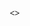 <>
<html lang="kk">
<head>
    <meta charset="UTF-8">
    <meta name="viewport" content="width=device-width, initial-scale=1.0">
    <title>Қыз Жібек - Қазақ Эпосы Пазлы</title>
    <style>
        * {
            margin: 0;
            padding: 0;
            box-sizing: border-box;
            font-family: 'Segoe UI', Tahoma, Geneva, Verdana, sans-serif;
        }
        
        body {
            background: linear-gradient(135deg, #1a2a6c, #b21f1f, #1a2a6c);
            min-height: 100vh;
            display: flex;
            flex-direction: column;
            align-items: center;
            padding: 20px;
            color: #fff;
            overflow-x: hidden;
        }
        
        .header {
            text-align: center;
            padding: 20px;
            margin-bottom: 20px;
            width: 100%;
            max-width: 1000px;
            background: rgba(0, 0, 0, 0.4);
            border-radius: 20px;
            border: 2px solid rgba(255, 215, 0, 0.5);
            box-shadow: 0 10px 25px rgba(0, 0, 0, 0.5);
        }
        
        h1 {
            font-size: 3.2rem;
            margin-bottom: 10px;
            text-shadow: 0 2px 10px rgba(0, 0, 0, 0.7);
            color: #ffd700;
            font-weight: bold;
            letter-spacing: 2px;
        }
        
        .subtitle {
            font-size: 1.4rem;
            max-width: 800px;
            margin: 0 auto 15px;
            line-height: 1.6;
            color: #f0f0f0;
        }
        
        .container {
            display: flex;
            flex-wrap: wrap;
            justify-content: center;
            gap: 30px;
            width: 100%;
            max-width: 1400px;
            margin-bottom: 30px;
        }
        
        .puzzle-section {
            background: rgba(25, 25, 35, 0.8);
            backdrop-filter: blur(10px);
            border-radius: 20px;
            padding: 25px;
            box-shadow: 0 15px 35px rgba(0, 0, 0, 0.5);
            width: 100%;
            max-width: 800px;
            border: 2px solid rgba(255, 215, 0, 0.3);
        }
        
        .puzzle-header {
            display: flex;
            justify-content: space-between;
            align-items: center;
            margin-bottom: 20px;
            padding-bottom: 15px;
            border-bottom: 2px solid rgba(255, 215, 0, 0.3);
        }
        
        .puzzle-title {
            font-size: 2rem;
            font-weight: bold;
            color: #ffd700;
        }
        
        .controls {
            display: flex;
            gap: 15px;
            margin-bottom: 20px;
            flex-wrap: wrap;
            justify-content: center;
        }
        
        button {
            background: linear-gradient(to right, #8e2de2, #4a00e0);
            border: none;
            border-radius: 50px;
            color: white;
            padding: 14px 28px;
            font-size: 1.1rem;
            cursor: pointer;
            transition: all 0.3s ease;
            border: 2px solid rgba(255, 215, 0, 0.5);
            font-weight: bold;
            letter-spacing: 1px;
            min-width: 180px;
            box-shadow: 0 5px 15px rgba(0, 0, 0, 0.3);
        }
        
        button:hover {
            transform: translateY(-5px);
            box-shadow: 0 8px 20px rgba(0, 0, 0, 0.4);
            background: linear-gradient(to right, #9d4edd, #5a1fe0);
        }
        
        button:active {
            transform: translateY(0);
        }
        
        .puzzle-container {
            display: grid;
            grid-template-columns: repeat(7, 1fr);
            gap: 4px;
            background: rgba(0, 0, 0, 0.4);
            padding: 15px;
            border-radius: 15px;
            min-height: 500px;
            border: 1px solid rgba(255, 215, 0, 0.2);
        }
        
        .puzzle-piece {
            background-size: 700% 400%;
            border: 2px solid rgba(255, 255, 255, 0.3);
            border-radius: 10px;
            cursor: grab;
            transition: all 0.3s ease;
            aspect-ratio: 1/1;
            position: relative;
            overflow: hidden;
            box-shadow: inset 0 0 15px rgba(0, 0, 0, 0.3);
            background-color: #2c2c3a;
        }
        
        .puzzle-piece:hover {
            transform: scale(1.08);
            z-index: 10;
            box-shadow: 0 5px 20px rgba(0, 0, 0, 0.5);
            border-color: rgba(255, 215, 0, 0.7);
        }
        
        .puzzle-piece.correct {
            border: 3px solid #4ade80;
            box-shadow: 0 0 20px rgba(74, 222, 128, 0.6);
            animation: pulse 1.5s infinite;
        }
        
        @keyframes pulse {
            0% { transform: scale(1); }
            50% { transform: scale(1.03); }
            100% { transform: scale(1); }
        }
        
        .info-section {
            background: rgba(25, 25, 35, 0.8);
            backdrop-filter: blur(10px);
            border-radius: 20px;
            padding: 25px;
            box-shadow: 0 15px 35px rgba(0, 0, 0, 0.5);
            max-width: 500px;
            border: 2px solid rgba(255, 215, 0, 0.3);
        }
        
        .info-title {
            font-size: 2rem;
            margin-bottom: 20px;
            text-align: center;
            font-weight: bold;
            color: #ffd700;
            text-shadow: 0 2px 5px rgba(0, 0, 0, 0.5);
        }
        
        .info-content {
            line-height: 1.8;
            font-size: 1.15rem;
        }
        
        .info-content p {
            margin-bottom: 20px;
            text-align: justify;
        }
        
        .highlight {
            color: #ffd700;
            font-weight: bold;
            text-shadow: 0 1px 3px rgba(0, 0, 0, 0.5);
        }
        
        .progress-container {
            display: flex;
            align-items: center;
            gap: 15px;
            margin-top: 20px;
            background: rgba(0, 0, 0, 0.4);
            padding: 15px;
            border-radius: 15px;
            border: 1px solid rgba(255, 215, 0, 0.2);
        }
        
        .progress-bar {
            flex-grow: 1;
            height: 25px;
            background: rgba(0, 0, 0, 0.5);
            border-radius: 12px;
            overflow: hidden;
            box-shadow: inset 0 0 10px rgba(0, 0, 0, 0.3);
        }
        
        .progress-fill {
            height: 100%;
            background: linear-gradient(90deg, #00c9ff, #92fe9d);
            border-radius: 12px;
            width: 0%;
            transition: width 0.5s ease;
            box-shadow: 0 0 15px rgba(0, 201, 255, 0.5);
        }
        
        .timer {
            font-size: 1.3rem;
            font-weight: bold;
            min-width: 100px;
            text-align: center;
            background: rgba(0, 0, 0, 0.5);
            padding: 8px 15px;
            border-radius: 50px;
            border: 1px solid rgba(255, 215, 0, 0.3);
        }
        
        .completed-message {
            position: fixed;
            top: 50%;
            left: 50%;
            transform: translate(-50%, -50%) scale(0);
            background: linear-gradient(135deg, #1a2a6c, #b21f1f);
            padding: 50px;
            border-radius: 25px;
            text-align: center;
            z-index: 100;
            border: 4px solid #ffd700;
            box-shadow: 0 0 50px rgba(255, 215, 0, 0.8);
            transition: all 0.6s cubic-bezier(0.175, 0.885, 0.32, 1.275);
            max-width: 90%;
            width: 600px;
        }
        
        .completed-message.show {
            transform: translate(-50%, -50%) scale(1);
        }
        
        .completed-message h2 {
            font-size: 3.5rem;
            color: #ffd700;
            margin-bottom: 25px;
            text-shadow: 0 3px 10px rgba(0, 0, 0, 0.7);
        }
        
        .completed-message p {
            font-size: 1.8rem;
            margin-bottom: 35px;
            color: #fff;
        }
        
        .piece-counter {
            font-size: 1.3rem;
            font-weight: bold;
            background: rgba(0, 0, 0, 0.5);
            padding: 12px 25px;
            border-radius: 50px;
            border: 1px solid rgba(255, 215, 0, 0.3);
        }
        
        .mobile-warning {
            display: none;
            background: rgba(255, 50, 50, 0.3);
            padding: 15px;
            border-radius: 10px;
            margin-top: 20px;
            text-align: center;
            border: 1px solid rgba(255, 0, 0, 0.5);
            font-size: 1.1rem;
        }
        
        .kazakh-pattern {
            position: absolute;
            width: 100%;
            height: 100%;
            top: 0;
            left: 0;
            background-image: 
                radial-gradient(circle at 10% 20%, rgba(255,215,0,0.05) 0%, transparent 20%),
                radial-gradient(circle at 90% 80%, rgba(255,215,0,0.05) 0%, transparent 20%);
            pointer-events: none;
            z-index: -1;
        }
        
        .footer {
            margin-top: auto;
            padding: 15px;
            text-align: center;
            color: rgba(255, 255, 255, 0.7);
            font-size: 1.1rem;
        }
        
        .how-to {
            background: rgba(25, 25, 35, 0.8);
            border-radius: 20px;
            padding: 25px;
            margin-top: 20px;
            max-width: 1000px;
            border: 2px solid rgba(255, 215, 0, 0.3);
        }
        
        .how-to h2 {
            color: #ffd700;
            text-align: center;
            margin-bottom: 20px;
            font-size: 2rem;
        }
        
        .steps {
            display: flex;
            flex-wrap: wrap;
            gap: 20px;
            justify-content: center;
        }
        
        .step {
            background: rgba(0, 0, 0, 0.4);
            border-radius: 15px;
            padding: 20px;
            width: 300px;
            text-align: center;
        }
        
        .step-number {
            background: #ffd700;
            color: #1a2a6c;
            width: 40px;
            height: 40px;
            border-radius: 50%;
            display: flex;
            align-items: center;
            justify-content: center;
            margin: 0 auto 15px;
            font-weight: bold;
            font-size: 1.3rem;
        }
        
        .step-title {
            color: #ffd700;
            margin-bottom: 10px;
            font-size: 1.3rem;
        }
        
        @media (max-width: 1100px) {
            .container {
                flex-direction: column;
                align-items: center;
            }
            
            .info-section {
                max-width: 800px;
                width: 100%;
            }
        }
        
        @media (max-width: 768px) {
            .puzzle-container {
                grid-template-columns: repeat(4, 1fr);
            }
            
            h1 {
                font-size: 2.5rem;
            }
            
            .puzzle-title {
                font-size: 1.7rem;
            }
            
            .mobile-warning {
                display: block;
            }
            
            button {
                padding: 12px 20px;
                font-size: 1rem;
                min-width: 160px;
            }
        }
        
        @media (max-width: 480px) {
            .puzzle-container {
                grid-template-columns: repeat(3, 1fr);
            }
            
            .controls {
                flex-direction: column;
                align-items: center;
            }
            
            button {
                width: 100%;
            }
            
            h1 {
                font-size: 2rem;
            }
            
            .subtitle {
                font-size: 1.1rem;
            }
            
            .info-title {
                font-size: 1.7rem;
            }
            
            .completed-message {
                padding: 30px;
                width: 95%;
            }
            
            .completed-message h2 {
                font-size: 2.5rem;
            }
            
            .completed-message p {
                font-size: 1.4rem;
            }
        }
    </style>
</head>
<body>
    <div class="kazakh-pattern"></div>
    
    <div class="header">
        <h1>Қыз Жібек Жыры</h1>
        <p class="subtitle">Қазақ халқының тарихи дастандарының бірі - "Қыз Жібек" жыры бойынша 28 бөліктен тұратын анимациялық пазл</p>
    </div>
    
    <div class="container">
        <div class="puzzle-section">
            <div class="puzzle-header">
                <div class="puzzle-title">Пазлды жинаңыз</div>
                <div class="piece-counter"><span id="pieces-count">0</span> / 28 бөлік дұрыс орналастырылды</div>
            </div>
            
            <div class="controls">
                <button id="start-btn">Пазлды бастау</button>
                <button id="shuffle-btn">Бөліктерді араластыру</button>
                <button id="solve-btn">Пазлды шешу</button>
                <button id="reset-btn">Қалпына келтіру</button>
            </div>
            
            <div class="puzzle-container" id="puzzle-container">
                <!-- Пазл бөліктері осы жерде жасалады -->
            </div>
            
            <div class="progress-container">
                <div class="progress-bar">
                    <div class="progress-fill" id="progress-fill"></div>
                </div>
                <div class="timer">Уақыт: <span id="timer">00:00</span></div>
            </div>
            
            <div class="mobile-warning">
                Назар аударыңыз: Пазлды жинау үшін компьютерде немесе планшетте қолдану ұсынылады
            </div>
        </div>
        
        <div class="info-section">
            <h2 class="info-title">"Қыз Жібек" Жыры Туралы</h2>
            <div class="info-content">
                <p><span class="highlight">"Қыз Жібек"</span> - қазақ халқының ең көне лиро-эпикалық дастаны. Жырдың негізгі тақырыбы - Төлеген мен Жібектің махаббаты.</p>
                
                <p>Дастан бірнеше ғасырлар бойы ауызша тараған. Шамамен XVIІ ғасырда қазақ даласының батыс өңірінде, яғни Кіші жүз қазақтары арасында дүниеге келген жырдың нұсқалары арасында айырмашылық аз, яғни болса, кейбір сюжеттік қосындылар мен суреттеу, баяндаулардағы қысқа немесе кеңінен толғаушылық болса керек.</p>
                жырды алғаш рет Е:А. Александров 1880 жылы Мұсабай ақыннан жазып алып, ұзын-ырғасын қара сөзбен орысшаға аударған болса, татар мұғалімі Фалиолла Тухватуллин Зайсан өңірінен жазып алып, 1894 жылы Қазан қаласында кітап етіп бастырған.
                <p>Жырда батыр Төлеген мен сұлу Жібектің махаббаты, олардың арасындағы кедергілер, жан-жақты сынақтар бейнеленеді. Жырдың соңында қаһармандар қуанышты бірігеді.</p>
                
                <p><span class="highlight">Пазл суретінде</span> қазақтың ұлттық киімдерін киген Жібек пен Төлеген.</p>
            </div>
        </div>
    </div>
    
   
    
    <div class="completed-message" id="completed-message">
        <h2>Керемет!</h2>
        <p>Сіз пазлды сәтті жинадыңыз!</p>
        <p>Уақыт: <span id="final-time">00:00</span></p>
        <button id="play-again">Қайта ойнау</button>
    </div>
    
    <div class="footer">
        Қазақ халқының мәдени мұрасы  
        "Қыз Жібек" пазлы
    </div>

    <script>
        document.addEventListener('DOMContentLoaded', () => {
            const puzzleContainer = document.getElementById('puzzle-container');
            const startBtn = document.getElementById('start-btn');
            const shuffleBtn = document.getElementById('shuffle-btn');
            const solveBtn = document.getElementById('solve-btn');
            const resetBtn = document.getElementById('reset-btn');
            const progressFill = document.getElementById('progress-fill');
            const timerDisplay = document.getElementById('timer');
            const piecesCount = document.getElementById('pieces-count');
            const completedMessage = document.getElementById('completed-message');
            const finalTime = document.getElementById('final-time');
            const playAgainBtn = document.getElementById('play-again');
            
            const PIECES = 28;
            const COLS = 7;
            const ROWS = 4;
            
            let pieces = [];
            let selectedPiece = null;
            let correctCount = 0;
            let timer = null;
            let seconds = 0;
            let gameStarted = false;
            
            // Create puzzle pieces
            function createPuzzle() {
                puzzleContainer.innerHTML = '';
                pieces = [];
                correctCount = 0;
                piecesCount.textContent = '0';
                progressFill.style.width = '0%';
                
                for (let i = 0; i < PIECES; i++) {
                    const piece = document.createElement('div');
                    piece.className = 'puzzle-piece';
                    piece.dataset.index = i;
                    piece.dataset.correctIndex = i;
                    
                    // Set background position for each piece
                    const row = Math.floor(i / COLS);
                    const col = i % COLS;
                    
                    piece.style.backgroundPosition = `${-col * (100/(COLS-1))}% ${-row * (100/(ROWS-1))}%`;
                    
                    // Add event listeners
                    piece.addEventListener('click', () => handlePieceClick(piece));
                    
                    puzzleContainer.appendChild(piece);
                    pieces.push(piece);
                }
                
                // Set background image
                const allPieces = document.querySelectorAll('.puzzle-piece');
                allPieces.forEach(piece => {
                    piece.style.backgroundImage = "url('1.jpg')";
                    piece.style.backgroundSize = "700% 400%";
                });
            }
            
            // Handle piece click
            function handlePieceClick(piece) {
                if (!gameStarted) return;
                
                if (selectedPiece) {
                    // Swap pieces
                    const tempIndex = selectedPiece.dataset.index;
                    const tempCorrectIndex = selectedPiece.dataset.correctIndex;
                    
                    selectedPiece.dataset.index = piece.dataset.index;
                    selectedPiece.dataset.correctIndex = piece.dataset.correctIndex;
                    
                    piece.dataset.index = tempIndex;
                    piece.dataset.correctIndex = tempCorrectIndex;
                    
                    // Swap background positions
                    const selectedPos = selectedPiece.style.backgroundPosition;
                    const piecePos = piece.style.backgroundPosition;
                    
                    selectedPiece.style.backgroundPosition = piecePos;
                    piece.style.backgroundPosition = selectedPos;
                    
                    selectedPiece.classList.remove('selected');
                    selectedPiece = null;
                    
                    checkPieceCorrectness(selectedPiece);
                    checkPieceCorrectness(piece);
                    checkCompletion();
                } else {
                    // Select a piece
                    selectedPiece = piece;
                    piece.classList.add('selected');
                    
                    // Add animation
                    piece.animate([
                        { transform: 'scale(1)' },
                        { transform: 'scale(1.1)' },
                        { transform: 'scale(1)' }
                    ], {
                        duration: 300,
                        easing: 'ease-in-out'
                    });
                }
            }
            
            // Check if piece is in correct position
            function checkPieceCorrectness(piece) {
                if (!piece) return;
                
                if (piece.dataset.index === piece.dataset.correctIndex) {
                    piece.classList.add('correct');
                    return true;
                } else {
                    piece.classList.remove('correct');
                    return false;
                }
            }
            
            // Check if puzzle is completed
            function checkCompletion() {
                correctCount = 0;
                pieces.forEach(piece => {
                    if (checkPieceCorrectness(piece)) {
                        correctCount++;
                    }
                });
                
                piecesCount.textContent = correctCount;
                progressFill.style.width = `${(correctCount / PIECES) * 100}%`;
                
                if (correctCount === PIECES) {
                    clearInterval(timer);
                    setTimeout(() => {
                        finalTime.textContent = timerDisplay.textContent;
                        completedMessage.classList.add('show');
                        
                        // Add celebration animation
                        puzzleContainer.animate([
                            { transform: 'scale(1)' },
                            { transform: 'scale(1.05)' },
                            { transform: 'scale(1)' }
                        ], {
                            duration: 1000,
                            easing: 'ease-in-out'
                        });
                    }, 500);
                }
            }
            
            // Shuffle puzzle
            function shufflePuzzle() {
                if (!gameStarted) return;
                
                const positions = [...Array(PIECES).keys()];
                
                // Fisher-Yates shuffle algorithm
                for (let i = positions.length - 1; i > 0; i--) {
                    const j = Math.floor(Math.random() * (i + 1));
                    [positions[i], positions[j]] = [positions[j], positions[i]];
                }
                
                pieces.forEach((piece, index) => {
                    piece.dataset.index = positions[index];
                    
                    // Update background position based on new index
                    const row = Math.floor(positions[index] / COLS);
                    const col = positions[index] % COLS;
                    piece.style.backgroundPosition = `${-col * (100/(COLS-1))}% ${-row * (100/(ROWS-1))}%`;
                    
                    piece.classList.remove('correct');
                });
                
                correctCount = 0;
                piecesCount.textContent = '0';
                progressFill.style.width = '0%';
            }
            
            // Solve puzzle
            function solvePuzzle() {
                pieces.forEach(piece => {
                    piece.dataset.index = piece.dataset.correctIndex;
                    
                    const row = Math.floor(piece.dataset.correctIndex / COLS);
                    const col = piece.dataset.correctIndex % COLS;
                    piece.style.backgroundPosition = `${-col * (100/(COLS-1))}% ${-row * (100/(ROWS-1))}%`;
                    
                    piece.classList.add('correct');
                    
                    // Animate piece to position
                    piece.animate([
                        { transform: 'rotate(0deg) scale(1)' },
                        { transform: 'rotate(360deg) scale(1.2)' },
                        { transform: 'rotate(0deg) scale(1)' }
                    ], {
                        duration: 800,
                        easing: 'ease-in-out'
                    });
                });
                
                correctCount = PIECES;
                piecesCount.textContent = PIECES;
                progressFill.style.width = '100%';
                
                setTimeout(() => {
                    if (correctCount === PIECES) {
                        clearInterval(timer);
                        finalTime.textContent = timerDisplay.textContent;
                        completedMessage.classList.add('show');
                    }
                }, 1000);
            }
            
            // Start the timer
            function startTimer() {
                seconds = 0;
                timerDisplay.textContent = '00:00';
                
                if (timer) clearInterval(timer);
                
                timer = setInterval(() => {
                    seconds++;
                    const mins = Math.floor(seconds / 60).toString().padStart(2, '0');
                    const secs = (seconds % 60).toString().padStart(2, '0');
                    timerDisplay.textContent = `${mins}:${secs}`;
                }, 1000);
            }
            
            // Start the game
            startBtn.addEventListener('click', () => {
                if (gameStarted) return;
                
                gameStarted = true;
                startTimer();
                shufflePuzzle();
                startBtn.textContent = 'Ойын басталды';
                startBtn.disabled = true;
            });
            
            // Shuffle puzzle
            shuffleBtn.addEventListener('click', () => {
                if (gameStarted) shufflePuzzle();
            });
            
            // Solve puzzle
            solveBtn.addEventListener('click', () => {
                if (gameStarted) solvePuzzle();
            });
            
            // Reset puzzle
            resetBtn.addEventListener('click', () => {
                gameStarted = false;
                clearInterval(timer);
                timerDisplay.textContent = '00:00';
                createPuzzle();
                startBtn.textContent = 'Пазлды бастау';
                startBtn.disabled = false;
                completedMessage.classList.remove('show');
            });
            
            // Play again
            playAgainBtn.addEventListener('click', () => {
                completedMessage.classList.remove('show');
                gameStarted = false;
                clearInterval(timer);
                timerDisplay.textContent = '00:00';
                createPuzzle();
                startBtn.textContent = 'Пазлды бастау';
                startBtn.disabled = false;
            });
            
            // Initialize the puzzle
            createPuzzle();
        });
    </script>
</body>
</html>
